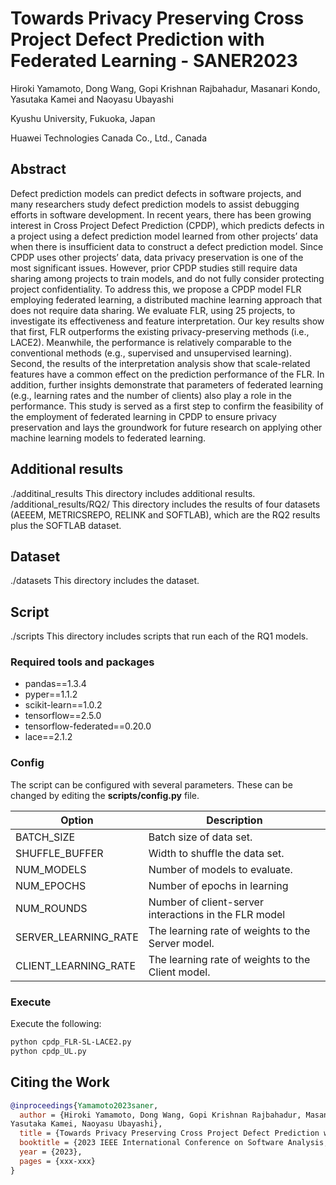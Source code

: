 # Towards Privacy Preserving Cross Project Defect Prediction with Federated Learning - SANER2023

Hiroki Yamamoto, Dong Wang, Gopi Krishnan Rajbahadur, Masanari Kondo, Yasutaka Kamei and Naoyasu Ubayashi

Kyushu University, Fukuoka, Japan

Huawei Technologies Canada Co., Ltd., Canada

## Abstract
Defect prediction models can predict defects in software projects, and many researchers study defect prediction models to assist debugging efforts in software development. In recent years, there has been growing interest in Cross Project Defect Prediction (CPDP), which predicts defects in a project using a defect prediction model learned from other projects’ data when there is insufficient data to construct a defect prediction model. Since CPDP uses other projects’ data, data privacy preservation is one of the most significant issues. However, prior CPDP studies still require data sharing among projects to train models, and do not fully consider protecting project confidentiality. To address this, we propose a CPDP model FLR employing federated learning, a distributed machine learning approach that does not require data sharing. We evaluate FLR, using 25 projects, to investigate its effectiveness and feature interpretation. Our key results show that first, FLR outperforms the existing privacy-preserving methods (i.e., LACE2). Meanwhile, the performance is relatively comparable to the conventional methods (e.g., supervised and unsupervised learning). Second, the results of the interpretation analysis show that scale-related features have a common effect on the prediction performance of the FLR. In addition, further insights demonstrate that parameters of federated learning (e.g., learning rates and the number of clients) also play a role in the performance. This study is served as a first step to confirm the feasibility of the employment of federated learning in CPDP to ensure privacy preservation and lays the groundwork for future research on applying other machine learning models to federated learning.

## Additional results
./additinal_results This directory includes additional results.
/additional_results/RQ2/ This directory includes the results of four datasets (AEEEM, METRICSREPO, RELINK and SOFTLAB), which are the RQ2 results plus the SOFTLAB dataset.

## Dataset
./datasets This directory includes the dataset.

## Script
./scripts This directory includes scripts that run each of the RQ1 models.

### Required tools and packages
- pandas==1.3.4
- pyper==1.1.2
- scikit-learn==1.0.2
- tensorflow==2.5.0
- tensorflow-federated==0.20.0
- lace==2.1.2

### Config
The script can be configured with several parameters. These can be changed by editing the **scripts/config.py** file.

Option | Description
------------ | -------------
BATCH_SIZE  | Batch size of data set.
SHUFFLE_BUFFER | Width to shuffle the data set.
NUM_MODELS | Number of models to evaluate.
NUM_EPOCHS  | Number of epochs in learning
NUM_ROUNDS | Number of client-server interactions in the FLR model
SERVER_LEARNING_RATE | The learning rate of weights to the Server model.
CLIENT_LEARNING_RATE | The learning rate of weights to the Client model.

### Execute
Execute the following:
```bash
python cpdp_FLR-SL-LACE2.py
python cpdp_UL.py
```

## Citing the Work
```bibtex
@inproceedings{Yamamoto2023saner,
  author = {Hiroki Yamamoto, Dong Wang, Gopi Krishnan Rajbahadur, Masanari Kondo,
Yasutaka Kamei, Naoyasu Ubayashi},
  title = {Towards Privacy Preserving Cross Project Defect Prediction with Federated Learning},
  booktitle = {2023 IEEE International Conference on Software Analysis, Evolution and Reengineering},
  year = {2023},
  pages = {xxx-xxx}
}
```